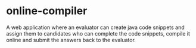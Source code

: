 # online-compiler

A web application where an evaluator can create java code snippets and assign them to candidates 
who can complete the code snippets, compile it online and submit the answers back to the evaluator.

